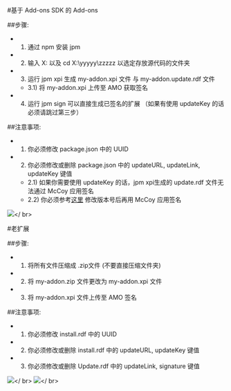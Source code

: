#基于 Add-ons SDK 的 Add-ons

##步骤:
- 1) 通过 npm 安装 jpm
- 2) 输入 X: 以及 cd X:\yyyyy\zzzzz 以选定存放源代码的文件夹
- 3) 运行 jpm xpi 生成 my-addon.xpi 文件 与 my-addon.update.rdf 文件
  - 3.1) 将 my-addon.xpi 上传至 AMO 获取签名
- 4) 运行 jpm sign 可以直接生成已签名的扩展 （如果有使用 updateKey 的话必须请跳过第三步）

##注意事项:
- 1) 你必须修改 package.json 中的 UUID
- 2) 你必须修改或删除 package.json 中的 updateURL, updateLink, updateKey 键值
  - 2.1) 如果你需要使用 updateKey 的话，jpm xpi生成的 update.rdf 文件无法通过 McCoy 应用签名
  - 2.2) 你必须参考<a href="https://raw.githubusercontent.com/jc3213/Misc/master/Update/soWatch_mk2.rdf">这里</a> 修改版本号后再用 McCoy 应用签名

<img src="http://i66.tinypic.com/ml5abm.png"></ br>

#老扩展

##步骤:
- 1) 将所有文件压缩成 .zip文件 (不要直接压缩文件夹)
- 2) 将 my-addon.zip 文件更改为 my-addon.xpi 文件
- 3) 将 my-addon.xpi 文件上传至 AMO 签名

##注意事项:
- 1) 你必须修改 install.rdf 中的 UUID
- 2) 你必须修改或删除 install.rdf 中的 updateURL, updateKey 键值
- 3) 你必须修改或删除 Update.rdf 中的 updateLink, signature 键值

<img src="http://i68.tinypic.com/29zzcpv.png"></ br>
<img src="http://i67.tinypic.com/6944dl.png"></ br>
